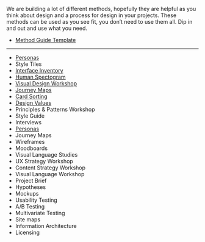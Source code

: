 We are building a lot of different methods, hopefully they are helpful as you think about design and a process for design in your projects. These methods can be used as you see fit, you don’t need to use them all. Dip in and out and use what you need.


* [Method Guide Template](https://github.com/bocoup/opendesignkit/wiki/Method-Guide-Template)

---

* [Personas](https://github.com/bocoup/opendesignkit/wiki/Personas)
* Style Tiles
* [Interface Inventory](https://github.com/bocoup/opendesignkit/wiki/Interface-Inventory)
* [Human Spectogram](https://github.com/bocoup/opendesignkit/wiki/human-spectrogram)
* [Visual Design Workshop](https://github.com/bocoup/opendesignkit/wiki/Visual-Design-Workshop)
* [Journey Maps](https://github.com/bocoup/opendesignkit/wiki/Journey-Maps)
* [Card Sorting](https://github.com/bocoup/opendesignkit/wiki/card-sorting)
* [Design Values](https://github.com/bocoup/opendesignkit/wiki/design-values)
* Principles & Patterns Workshop
* Style Guide
* Interviews
* [Personas](https://github.com/bocoup/opendesignkit/wiki/Personas)
* Journey Maps
* Wireframes
* Moodboards
* Visual Language Studies
* UX Strategy Workshop
* Content Strategy Workshop
* Visual Language Workshop
* Project Brief
* Hypotheses
* Mockups
* Usability Testing
* A/B Testing
* Multivariate Testing
* Site maps
* Information Architecture
* Licensing
